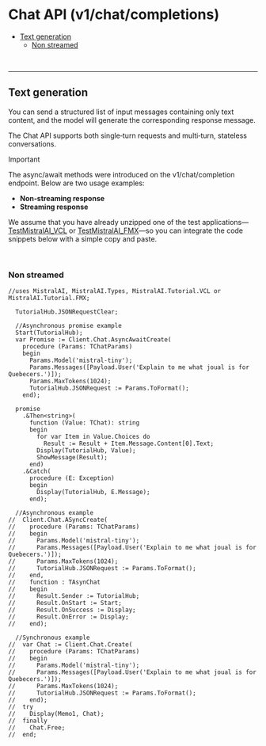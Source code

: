 # Chat API (v1/chat/completions)

- [Text generation](#text-generation)
    - [Non streamed](#non-streamed) 


<br>

___

## Text generation

You can send a structured list of input messages containing only text content, and the model will generate the corresponding response message.

The Chat API supports both single‑turn requests and multi‑turn, stateless conversations.

>[!IMPORTANT]
> The async/await methods were introduced on the v1/chat/completion endpoint. Below are two usage examples: <br>
>  - **Non‑streaming response** <br>
>  - **Streaming response**

We assume that you have already unzipped one of the test applications—[TestMistralAI_VCL](https://github.com/MaxiDonkey/DelphiMistralAI/tree/main/sample) or [TestMistralAI_FMX](https://github.com/MaxiDonkey/DelphiMistralAI/tree/main/sample)—so you can integrate the code snippets below with a simple copy and paste.

<br>

### Non streamed

```Delphi
//uses MistralAI, MistralAI.Types, MistralAI.Tutorial.VCL or MistralAI.Tutorial.FMX;

  TutorialHub.JSONRequestClear;

  //Asynchronous promise example
  Start(TutorialHub);
  var Promise := Client.Chat.AsyncAwaitCreate(
    procedure (Params: TChatParams)
    begin
      Params.Model('mistral-tiny');
      Params.Messages([Payload.User('Explain to me what joual is for Quebecers.')]);
      Params.MaxTokens(1024);
      TutorialHub.JSONRequest := Params.ToFormat();
    end);

  promise
    .&Then<string>(
      function (Value: TChat): string
      begin
        for var Item in Value.Choices do
          Result := Result + Item.Message.Content[0].Text;
        Display(TutorialHub, Value);
        ShowMessage(Result);
      end)
    .&Catch(
      procedure (E: Exception)
      begin
        Display(TutorialHub, E.Message);
      end);

  //Asynchronous example
//  Client.Chat.ASyncCreate(
//    procedure (Params: TChatParams)
//    begin
//      Params.Model('mistral-tiny');
//      Params.Messages([Payload.User('Explain to me what joual is for Quebecers.')]);
//      Params.MaxTokens(1024);
//      TutorialHub.JSONRequest := Params.ToFormat();
//    end,
//    function : TAsynChat
//    begin
//      Result.Sender := TutorialHub;
//      Result.OnStart := Start;
//      Result.OnSuccess := Display;
//      Result.OnError := Display;
//    end);

  //Synchronous example
//  var Chat := Client.Chat.Create(
//    procedure (Params: TChatParams)
//    begin
//      Params.Model('mistral-tiny');
//      Params.Messages([Payload.User('Explain to me what joual is for Quebecers.')]);
//      Params.MaxTokens(1024);
//      TutorialHub.JSONRequest := Params.ToFormat();
//    end);
//  try
//    Display(Memo1, Chat);
//  finally
//    Chat.Free;
//  end;
```